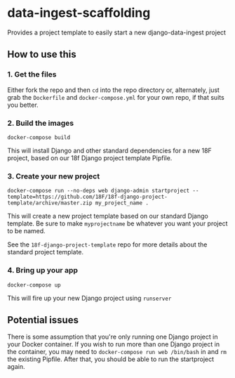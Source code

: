 # data-ingest-scaffolding
Provides a project template to easily start a new django-data-ingest project

## How to use this

### 1. Get the files
Either fork the repo and then `cd` into the repo directory or, alternately, just grab the `Dockerfile` and `docker-compose.yml` for your own repo, if that suits you better.

### 2. Build the images
```
docker-compose build
```
This will install Django and other standard dependencies for a new 18F project, based on our 18f Django project template Pipfile.

### 3. Create your new project
```
docker-compose run --no-deps web django-admin startproject --template=https://github.com/18F/18f-django-project-template/archive/master.zip my_project_name .
```

This will create a new project template based on our standard Django template. Be sure to make `myprojectname` be whatever you want your project to be named. 

See the `18f-django-project-template` repo for more details about the standard project template.

### 4. Bring up your app
```
docker-compose up
```
This will fire up your new Django project using `runserver`


## Potential issues
There is some assumption that you're only running one Django project in your Docker container. If you wish to run more than one Django project in the container, you may need to `docker-compose run web /bin/bash` in and `rm` the existing Pipfile. After that, you should be able to run the startproject again.
